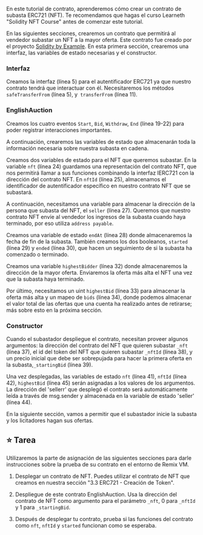 En este tutorial de contrato, aprenderemos cómo crear un contrato de subasta ERC721 (NFT).
Te recomendamos que hagas el curso Learneth "Solidity NFT Course" antes de comenzar este tutorial.

En las siguientes secciones, crearemos un contrato que permitirá al vendedor subastar un NFT a la mayor oferta. Este contrato fue creado por el proyecto <a href="https://solidity-by-example.org/app/english-auction/" target="_blank">Solidity by Example</a>. En esta primera sección, crearemos una interfaz, las variables de estado necesarias y el constructor.

### Interfaz

Creamos la interfaz (línea 5) para el autentificador ERC721 ya que nuestro contrato tendrá que interactuar con él. Necesitaremos los métodos `safeTransferFrom` (línea 5), y` transferFrom` (línea 11).

### EnglishAuction

Creamos los cuatro eventos `Start`, `Bid`, `Withdraw`, `End` (línea 19-22) para poder registrar interacciones importantes.

A continuación, crearemos las variables de estado que almacenarán toda la información necesaria sobre nuestra subasta en cadena.

Creamos dos variables de estado para el NFT que queremos subastar. En la variable `nft` (línea 24) guardamos una representación del contrato NFT, que nos permitirá llamar a sus funciones combinando la interfaz IERC721 con la dirección del contrato NFT.
En `nftId` (línea 25), almacenamos el identificador de autentificador específico en nuestro contrato NFT que se subastará.

A continuación, necesitamos una variable para almacenar la dirección de la persona que subasta del NFT, el `seller` (línea 27).
Queremos que nuestro contrato NFT envíe al vendedor los ingresos de la subasta cuando haya terminado, por eso utiliza `address payable`.

Creamos una variable de estado `endAt` (línea 28) donde almacenaremos la fecha de fin de la subasta.
También creamos los dos booleanos, `started` (línea 29) y `ended` (línea 30), que hacen un seguimiento de si la subasta ha comenzado o terminado.

Creamos una variable `highestBidder` (línea 32) donde almacenaremos la dirección de la mayor oferta. Enviaremos la oferta más alta el NFT una vez que la subasta haya terminado.

Por último, necesitamos un uint `highestBid` (línea 33) para almacenar la oferta más alta y un mapeo de `bids` (línea 34), donde podemos almacenar el valor total de las ofertas que una cuenta ha realizado antes de retirarse; más sobre esto en la próxima sección.

### Constructor

Cuando el subastador despliegue el contrato, necesitan proveer algunos argumentos:
la dirección del contrato del NFT que quieren subastar `_nft` (línea 37), el id del token del NFT que quieren subastar `_nftId` (línea 38), y un precio inicial que debe ser sobrepujada para hacer la primera oferta en la subasta,`_startingBid` (línea 39).

Una vez desplegadas, las variables de estado `nft` (línea 41), `nftId` (línea 42), `highestBid` (línea 45) serán asignadas a los valores de los argumentos. La dirección del 'sellerr' que desplegó el contrato será automáticamente leída a través de msg.sender y almacenada en la variable de estado 'seller' (línea 44).

En la siguiente sección, vamos a permitir que el subastador inicie la subasta y los licitadores hagan sus ofertas.

## ⭐ Tarea

Utilizaremos la parte de asignación de las siguientes secciones para darle instrucciones sobre la prueba de su contrato en el entorno de Remix VM.

1. Desplegar un contrato de NFT. Puedes utilizar el contrato de NFT que creamos en nuestra sección "3.3 ERC721 - Creación de Token".

2. Despliegue de este contrato EnglishAuction. Usa la dirección del contrato de NFT como argumento para el parámetro `_nft`, 0 para `_nftId` y 1 para `_startingBid`.

3. Después de desplegar tu contrato, prueba si las funciones del contrato como `nft`, `nftId` y `started` funcionan como se esperaba.
